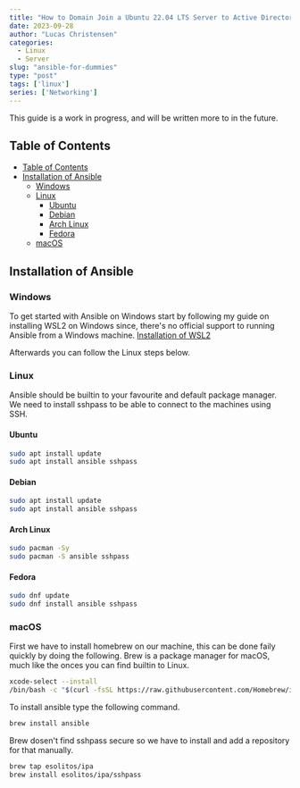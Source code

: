 ```yaml
---
title: "How to Domain Join a Ubuntu 22.04 LTS Server to Active Directory"
date: 2023-09-28
author: "Lucas Christensen"
categories:
  - Linux
  - Server
slug: "ansible-for-dummies"
type: "post"
tags: ['linux']
series: ['Networking']
---
```

This guide is a work in progress, and will be written more to in the future.
## Table of Contents
- [Table of Contents](#table-of-contents)
- [Installation of Ansible](#installation-of-ansible)
  - [Windows](#windows)
  - [Linux](#linux)
    - [Ubuntu](#ubuntu)
    - [Debian](#debian)
    - [Arch Linux](#arch-linux)
    - [Fedora](#fedora)
  - [macOS](#macos)

## Installation of Ansible

### Windows
To get started with Ansible on Windows start by following my guide on installing WSL2 on Windows since, there's no official support to running Ansible from a Windows machine.
[Installation of WSL2](installation-of-wsl2.md)

Afterwards you can follow the Linux steps below.

### Linux
Ansible should be builtin to your favourite and default package manager. We need to install sshpass to be able to connect to the machines using SSH.

#### Ubuntu
``` bash
sudo apt install update
sudo apt install ansible sshpass
```

#### Debian
``` bash
sudo apt install update
sudo apt install ansible sshpass
```

#### Arch Linux
``` bash
sudo pacman -Sy
sudo pacman -S ansible sshpass
```

#### Fedora
``` bash
sudo dnf update
sudo dnf install ansible sshpass
```

### macOS
First we have to install homebrew on our machine, this can be done faily quickly by doing the following.
Brew is a package manager for macOS, much like the onces you can find builtin to Linux.
```bash
xcode-select --install
/bin/bash -c "$(curl -fsSL https://raw.githubusercontent.com/Homebrew/install/HEAD/install.sh)" 
```

To install ansible type the following command.
``` bash
brew install ansible
```

Brew dosen't find sshpass secure so we have to install and add a repository for that manually.
``` bash
brew tap esolitos/ipa
brew install esolitos/ipa/sshpass
```